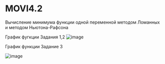 # MOVI4.2
Вычисление минимума функции одной переменной методом Ломанных и методом Ньютона-Рафсона

График фугкции Задания 1,2
![image](https://user-images.githubusercontent.com/90501009/233178080-ad096925-021c-4926-8b57-15132be570aa.png)


График функции Задание 3

![image](https://user-images.githubusercontent.com/90501009/233176830-662d795b-72e2-4c7c-9ae2-ecf61c2bb901.png)

